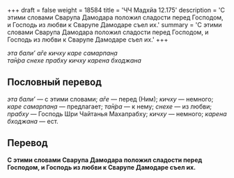 +++
draft = false
weight = 18584
title = 'ЧЧ Мадхйа 12.175'
description = 'С этими словами Сварупа Дамодара положил сладости перед Господом, и Господь из любви к Сварупе Дамодаре съел их.'
summary = 'С этими словами Сварупа Дамодара положил сладости перед Господом, и Господь из любви к Сварупе Дамодаре съел их.'
+++

_эта бали’ а̄ге кичху каре самарпан̣а  
та̄н̇ра снехе прабху кичху карена бходжана_

## Пословный перевод

_эта_ _бали’_ — с этими словами; _а̄ге_ — перед (Ним); _кичху_ — немного; _каре_ _самарпан̣а_ — предлагает; _та̄н̇ра_ — к нему; _снехе_ — из любви; _прабху_ — Господь Шри Чайтанья Махапрабху; _кичху_ — немного; _карена_ _бходжана_ — ест.

## Перевод

**С этими словами Сварупа Дамодара положил сладости перед Господом, и Господь из любви к Сварупе Дамодаре съел их.**
